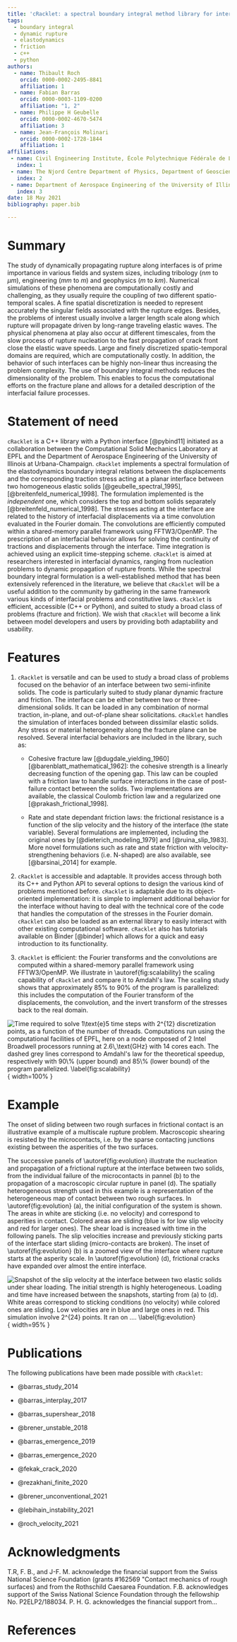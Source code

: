 ```yaml
---
title: 'cRacklet: a spectral boundary integral method library for interfacial rupture simulation'
tags:
  - boundary integral
  - dynamic rupture
  - elastodynamics
  - friction
  - c++
  - python
authors:
  - name: Thibault Roch
    orcid: 0000-0002-2495-8841
    affiliation: 1
  - name: Fabian Barras
    orcid: 0000-0003-1109-0200
    affiliation: "1, 2"
  - name: Philippe H Geubelle
    orcid: 0000-0002-4670-5474
    affiliation: 3
  - name: Jean-François Molinari
    orcid: 0000-0002-1728-1844
    affiliation: 1
affiliations:
 - name: Civil Engineering Institute, École Polytechnique Fédérale de Lausanne, Switzerland
   index: 1
 - name: The Njord Centre Department of Physics, Department of Geosciences, University of Oslo, Norway
   index: 2
 - name: Department of Aerospace Engineering of the University of Illinois at Urbana-Champaign, United States of America
   index: 3
date: 18 May 2021
bibliography: paper.bib

---
```


# Summary

The study of dynamically propagating rupture along interfaces is of prime importance in various fields and system sizes, including tribology ($nm$ to $\mu m$), engineering ($mm$ to $m$) and geophysics ($m$ to $km$). Numerical simulations of these phenomena are computationally costly and challenging, as they usually require the coupling of two different spatio-temporal scales. A fine spatial discretization is needed to represent accurately the singular fields associated with the rupture edges. Besides, the problems of interest usually involve a larger length scale along which rupture will propagate driven by long-range traveling elastic waves. The physical phenomena at play also occur at different timescales, from the slow process of rupture nucleation to the fast propagation of crack front close the elastic wave speeds. Large and finely discretized spatio-temporal domains are required, which are computationally costly. In addition, the behavior of such interfaces can be highly non-linear thus increasing the problem complexity. The use of boundary integral methods reduces the dimensionality of the problem. This enables to focus the computational efforts on the fracture plane and allows for a detailed description of the interfacial failure processes.

# Statement of need

`cRacklet` is a C++ library with a Python interface [@pybind11] initiated as a collaboration between the Computational Solid Mechanics Laboratory at EPFL and the Department of Aerospace Engineering of the University of Illinois at Urbana-Champaign.  `cRacklet` implements a spectral formulation of the elastodynamics boundary integral relations between the displacements and the corresponding traction stress acting at a planar interface between two homogeneous elastic solids [@geubelle_spectral_1995], [@breitenfeld_numerical_1998]. The formulation implemented is the *independent* one, which considers the top and bottom solids separately [@breitenfeld_numerical_1998]. The stresses acting at the interface are related to the history of interfacial displacements via a time convolution evaluated in the Fourier domain. The convolutions are efficiently computed within a shared-memory parallel framework using FFTW3/OpenMP. The prescription of an interfacial behavior allows for solving the continuity of tractions and displacements through the interface. Time integration is achieved using an explicit time-stepping scheme. `cRacklet` is aimed at researchers interested in interfacial dynamics, ranging from nucleation problems to dynamic propagation of rupture fronts. While the spectral boundary integral formulation is a well-established method that has been extensively referenced in the literature, we believe that `cRacklet` will be a useful addition to the community by gathering in the same framework various kinds of interfacial problems and constitutive laws. `cRacklet` is efficient, accessible (C++ or Python), and suited to study a broad class of problems (fracture and friction). We wish that `cRacklet` will become a link between model developers and users by providing both adaptability and usability.

# Features

1. `cRacklet` is versatile and can be used to study a broad class of problems focused on the behavior of an interface between two semi-infinite solids. The code is particularly suited to study planar dynamic fracture and friction. The interface can be either between two or three-dimensional solids. It can be loaded in any combination of normal traction, in-plane, and out-of-plane shear solicitations. `cRacklet` handles the simulation of interfaces bonded between dissimilar elastic solids. Any stress or material heterogeneity along the fracture plane can be resolved. Several interfacial behaviors are included in the library, such as:

   - Cohesive fracture law [@dugdale_yielding_1960] [@barenblatt_mathematical_1962]: the cohesive strength is a linearly decreasing function of the opening gap. This law can be coupled with a friction law to handle surface interactions in the case of post-failure contact between the solids. Two implementations are available, the classical Coulomb friction law and a regularized one [@prakash_frictional_1998].

   - Rate and state dependant friction laws: the frictional resistance is a function of the slip velocity and the history of the interface (the state variable). Several formulations are implemented, including the original ones by [@dieterich_modeling_1979] and [@ruina_slip_1983]. More novel formulations such as rate and state friction with velocity-strengthening behaviors (i.e. N-shaped) are also available, see [@barsinai_2014] for example.

2. `cRacklet` is accessible and adaptable. It provides access through both its C++ and Python API to several options to design the various kind of problems mentioned before. `cRacklet` is adaptable due to its object-oriented implementation: it is simple to implement additional behavior for the interface without having to deal with the technical core of the code that handles the computation of the stresses in the Fourier domain. `cRacklet` can also be loaded as an external library to easily interact with other existing computational software. `cRacklet` also has tutorials available on Binder [@binder] which allows for a quick and easy introduction to its functionality.

3. `cRacklet` is efficient: the Fourier transforms and the convolutions are computed within a shared-memory parallel framework using FFTW3/OpenMP. We illustrate in \autoref{fig:scalability} the scaling capability of `cRacklet` and compare it to Amdahl's law. The scaling study shows that approximately $85\%$ to $90\%$ of the program is parallelized: this includes the computation of the Fourier transform of the displacements, the convolution, and the invert transform of the stresses back to the real domain.

![Time required to solve $1\text{e}5$ time steps with $2^{12}$ discretization points, as a function of the number of threads. Computations run using the computational facilities of EPFL, here on a node composed of 2 Intel Broadwell processors running at $2.6\,\text{GHz}$ with 14 cores each. The dashed grey lines correspond to Amdahl's law for the theoretical speedup, respectively with $90\%$ (upper bound) and $85\%$ (lower bound) of the program parallelized. \label{fig:scalability}](scalability.png){ width=100% }

# Example

The onset of sliding between two rough surfaces in frictional contact is an illustrative example of a multiscale rupture problem. Macroscopic shearing is resisted by the microcontacts, i.e. by the sparse contacting junctions existing between the asperities of the two surfaces.

The successive panels of \autoref{fig:evolution} illustrate the nucleation and propagation of a frictional rupture at the interface between two solids, from the individual failure of the microcontacts in pannel (b) to the propagation of a macroscopic circular rupture in panel (d). The spatially heterogeneous strength used in this example is a representation of the heterogeneous map of contact between two rough surfaces. In \autoref{fig:evolution} (a), the initial configuration of the system is shown. The areas in white are sticking (i.e. no velocity) and correspond to asperities in contact. Colored areas are sliding (blue is for low slip velocity and red for larger ones). The shear load is increased with time in the following panels. The slip velocities increase and previously sticking parts of the interface start sliding (micro-contacts are broken). The inset of \autoref{fig:evolution} (b) is a zoomed view of the interface where rupture starts at the asperity scale. In \autoref{fig:evolution} (d), frictional cracks have expanded over almost the entire interface.

![Snapshot of the slip velocity at the interface between two elastic solids under shear loading. The initial strength is highly heterogeneous. Loading and time have increased between the snapshots, starting from (a) to (d). White areas correspond to sticking conditions (no velocity) while colored ones are sliding. Low velocities are in blue and large ones in red. This simulation involve $2^{24}$ points. It ran on .... \label{fig:evolution}](evolution.png){ width=95% }

# Publications

The following publications have been made possible with `cRacklet`:

- @barras_study_2014

- @barras_interplay_2017

- @barras_supershear_2018

- @brener_unstable_2018

- @barras_emergence_2019

- @barras_emergence_2020

- @fekak_crack_2020

- @rezakhani_finite_2020

- @brener_unconventional_2021

- @lebihain_instability_2021

- @roch_velocity_2021

# Acknowledgments

T.R, F. B., and J-F. M. acknowledge the financial support from the Swiss National Science Foundation (grants #162569 "Contact mechanics of rough surfaces) and from the Rothschild Caesarea Foundation. F.B. acknowledges  support  of  the  Swiss  National  Science  Foundation through the fellowship No. P2ELP2/188034. P. H. G. acknowledges the financial support from...

# References
